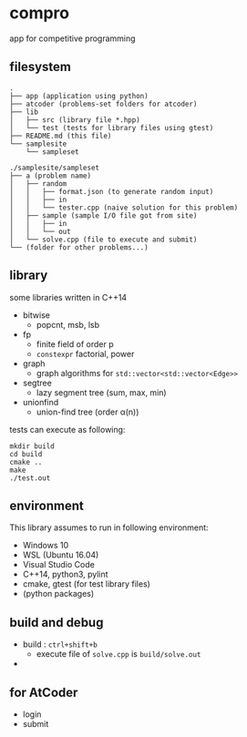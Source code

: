 # compro
app for competitive programming

## filesystem

```
.
├── app (application using python)
├── atcoder (problems-set folders for atcoder)
├── lib
│   ├── src (library file *.hpp)
│   └── test (tests for library files using gtest)
├── README.md (this file)
└── samplesite 
    └── sampleset

./samplesite/sampleset
├── a (problem name)
│   ├── random
│   │   ├── format.json (to generate random input)
│   │   ├── in
│   │   └── tester.cpp (naive solution for this problem)
│   ├── sample (sample I/O file got from site)
│   │   ├── in
│   │   └── out
│   └── solve.cpp (file to execute and submit)
└── (folder for other problems...)
```

## library

some libraries written in C++14

- bitwise
    - popcnt, msb, lsb
- fp
    - finite field of order p
    - `constexpr` factorial, power
- graph
    - graph algorithms for `std::vector<std::vector<Edge>>`
- segtree
    - lazy segment tree (sum, max, min)
- unionfind
    - union-find tree (order α(n))

tests can execute as following:
```
mkdir build
cd build
cmake ..
make
./test.out
```

## environment

This library assumes to run in following environment:

- Windows 10
- WSL (Ubuntu 16.04)
- Visual Studio Code
- C++14, python3, pylint
- cmake, gtest (for test library files)
- (python packages)

## build and debug

- build : `ctrl+shift+b`
    - execute file of `solve.cpp` is `build/solve.out`
- 

## for AtCoder

- login
- submit